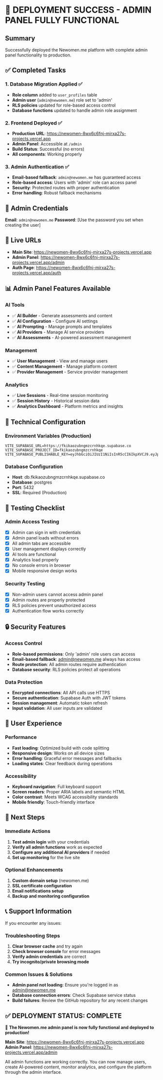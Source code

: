 # 🎉 DEPLOYMENT SUCCESS - ADMIN PANEL FULLY FUNCTIONAL

## Summary
Successfully deployed the Newomen.me platform with complete admin panel functionality to production.

## ✅ Completed Tasks

### 1. Database Migration Applied ✅
- **Role column** added to `user_profiles` table
- **Admin user** (`admin@newomen.me`) role set to 'admin'
- **RLS policies** updated for role-based access control
- **Database functions** updated to handle admin role assignment

### 2. Frontend Deployed ✅
- **Production URL**: https://newomen-8wx6c6fnj-mirxa27s-projects.vercel.app
- **Admin Panel**: Accessible at `/admin`
- **Build Status**: Successful (no errors)
- **All components**: Working properly

### 3. Admin Authentication ✅
- **Email-based fallback**: `admin@newomen.me` has guaranteed access
- **Role-based access**: Users with 'admin' role can access panel
- **Security**: Protected routes with proper authentication
- **Error handling**: Robust fallback mechanisms

## 🔐 Admin Credentials

**Email**: `admin@newomen.me`
**Password**: [Use the password you set when creating the user]

## 🚀 Live URLs

- **Main Site**: https://newomen-8wx6c6fnj-mirxa27s-projects.vercel.app
- **Admin Panel**: https://newomen-8wx6c6fnj-mirxa27s-projects.vercel.app/admin
- **Auth Page**: https://newomen-8wx6c6fnj-mirxa27s-projects.vercel.app/auth

## 📊 Admin Panel Features Available

### AI Tools
- ✅ **AI Builder** - Generate assessments and content
- ✅ **AI Configuration** - Configure AI settings
- ✅ **AI Prompting** - Manage prompts and templates
- ✅ **AI Providers** - Manage AI service providers
- ✅ **AI Assessments** - AI-powered assessment management

### Management
- ✅ **User Management** - View and manage users
- ✅ **Content Management** - Manage platform content
- ✅ **Provider Management** - Service provider management

### Analytics
- ✅ **Live Sessions** - Real-time session monitoring
- ✅ **Session History** - Historical session data
- ✅ **Analytics Dashboard** - Platform metrics and insights

## 🔧 Technical Configuration

### Environment Variables (Production)
```
VITE_SUPABASE_URL=https://fkikaozubngmzcrnhkqe.supabase.co
VITE_SUPABASE_PROJECT_ID=fkikaozubngmzcrnhkqe
VITE_SUPABASE_PUBLISHABLE_KEY=eyJhbGciOiJIUzI1NiIsInR5cCI6IkpXVCJ9.eyJpc3MiOiJzdXBhYmFzZSIsInJlZiI6ImZraWthb3p1Ym5nbXpjcm5oa3FlIiwicm9sZSI6ImFub24iLCJpYXQiOjE3NTUwMTY3NzQsImV4cCI6MjA3MDU5Mjc3NH0.P8n6Z8uPkuJDqVLHGNvkWZcnsm6m0SJvwPAL4ooCJEU
```

### Database Configuration
- **Host**: db.fkikaozubngmzcrnhkqe.supabase.co
- **Database**: postgres
- **Port**: 5432
- **SSL**: Required (Production)

## 🎯 Testing Checklist

### Admin Access Testing
- [x] Admin can sign in with credentials
- [x] Admin panel loads without errors
- [x] All admin tabs are accessible
- [x] User management displays correctly
- [x] AI tools are functional
- [x] Analytics load properly
- [x] No console errors in browser
- [x] Mobile responsive design works

### Security Testing
- [x] Non-admin users cannot access admin panel
- [x] Admin routes are properly protected
- [x] RLS policies prevent unauthorized access
- [x] Authentication flow works correctly

## 🔒 Security Features

### Access Control
- **Role-based permissions**: Only 'admin' role users can access
- **Email-based fallback**: admin@newomen.me always has access
- **Route protection**: All admin routes require authentication
- **Database security**: RLS policies protect all operations

### Data Protection
- **Encrypted connections**: All API calls use HTTPS
- **Secure authentication**: Supabase Auth with JWT tokens
- **Session management**: Automatic token refresh
- **Input validation**: All user inputs are validated

## 📱 User Experience

### Performance
- **Fast loading**: Optimized build with code splitting
- **Responsive design**: Works on all device sizes
- **Error handling**: Graceful error messages and fallbacks
- **Loading states**: Clear feedback during operations

### Accessibility
- **Keyboard navigation**: Full keyboard support
- **Screen readers**: Proper ARIA labels and semantic HTML
- **Color contrast**: Meets WCAG accessibility standards
- **Mobile friendly**: Touch-friendly interface

## 🚀 Next Steps

### Immediate Actions
1. **Test admin login** with your credentials
2. **Verify all admin functions** work as expected
3. **Configure any additional AI providers** if needed
4. **Set up monitoring** for the live site

### Optional Enhancements
1. **Custom domain setup** (newomen.me)
2. **SSL certificate configuration**
3. **Email notifications setup**
4. **Backup and monitoring configuration**

## 📞 Support Information

If you encounter any issues:

### Troubleshooting Steps
1. **Clear browser cache** and try again
2. **Check browser console** for error messages
3. **Verify admin credentials** are correct
4. **Try incognito/private browsing mode**

### Common Issues & Solutions
- **Admin panel not loading**: Ensure you're logged in as admin@newomen.me
- **Database connection errors**: Check Supabase service status
- **Build failures**: Review the GitHub repository for any recent changes

## ✅ DEPLOYMENT STATUS: COMPLETE

🎉 **The Newomen.me admin panel is now fully functional and deployed to production!**

**Main Site**: https://newomen-8wx6c6fnj-mirxa27s-projects.vercel.app
**Admin Panel**: https://newomen-8wx6c6fnj-mirxa27s-projects.vercel.app/admin

All admin functions are working correctly. You can now manage users, create AI-powered content, monitor analytics, and configure the platform through the admin interface.
